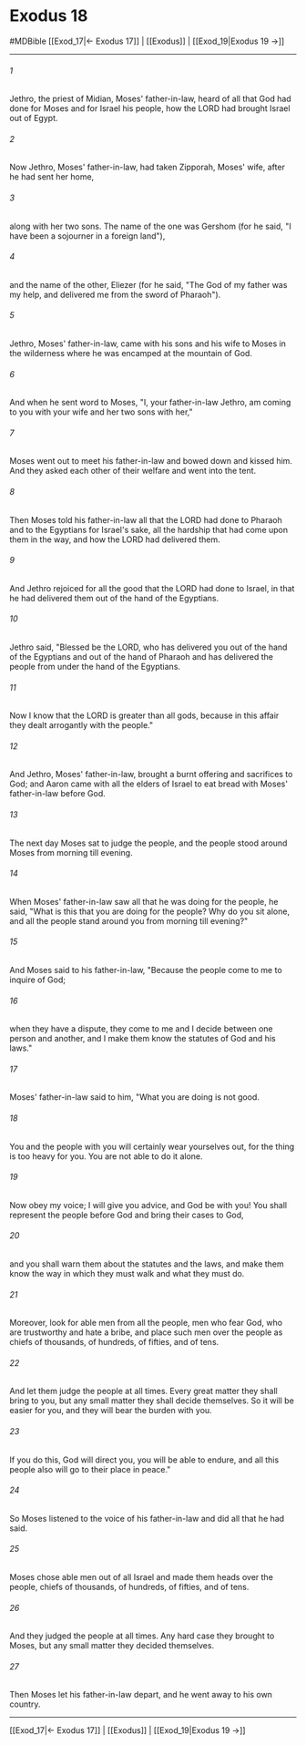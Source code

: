 # Exodus 18
#MDBible
[[Exod_17|← Exodus 17]] | [[Exodus]] | [[Exod_19|Exodus 19 →]]

***

###### 1 
Jethro, the priest of Midian, Moses' father-in-law, heard of all that God had done for Moses and for Israel his people, how the LORD had brought Israel out of Egypt. 

###### 2 
Now Jethro, Moses' father-in-law, had taken Zipporah, Moses' wife, after he had sent her home, 

###### 3 
along with her two sons. The name of the one was Gershom (for he said, "I have been a sojourner in a foreign land"), 

###### 4 
and the name of the other, Eliezer (for he said, "The God of my father was my help, and delivered me from the sword of Pharaoh"). 

###### 5 
Jethro, Moses' father-in-law, came with his sons and his wife to Moses in the wilderness where he was encamped at the mountain of God. 

###### 6 
And when he sent word to Moses, "I, your father-in-law Jethro, am coming to you with your wife and her two sons with her," 

###### 7 
Moses went out to meet his father-in-law and bowed down and kissed him. And they asked each other of their welfare and went into the tent. 

###### 8 
Then Moses told his father-in-law all that the LORD had done to Pharaoh and to the Egyptians for Israel's sake, all the hardship that had come upon them in the way, and how the LORD had delivered them. 

###### 9 
And Jethro rejoiced for all the good that the LORD had done to Israel, in that he had delivered them out of the hand of the Egyptians. 

###### 10 
Jethro said, "Blessed be the LORD, who has delivered you out of the hand of the Egyptians and out of the hand of Pharaoh and has delivered the people from under the hand of the Egyptians. 

###### 11 
Now I know that the LORD is greater than all gods, because in this affair they dealt arrogantly with the people." 

###### 12 
And Jethro, Moses' father-in-law, brought a burnt offering and sacrifices to God; and Aaron came with all the elders of Israel to eat bread with Moses' father-in-law before God. 

###### 13 
The next day Moses sat to judge the people, and the people stood around Moses from morning till evening. 

###### 14 
When Moses' father-in-law saw all that he was doing for the people, he said, "What is this that you are doing for the people? Why do you sit alone, and all the people stand around you from morning till evening?" 

###### 15 
And Moses said to his father-in-law, "Because the people come to me to inquire of God; 

###### 16 
when they have a dispute, they come to me and I decide between one person and another, and I make them know the statutes of God and his laws." 

###### 17 
Moses' father-in-law said to him, "What you are doing is not good. 

###### 18 
You and the people with you will certainly wear yourselves out, for the thing is too heavy for you. You are not able to do it alone. 

###### 19 
Now obey my voice; I will give you advice, and God be with you! You shall represent the people before God and bring their cases to God, 

###### 20 
and you shall warn them about the statutes and the laws, and make them know the way in which they must walk and what they must do. 

###### 21 
Moreover, look for able men from all the people, men who fear God, who are trustworthy and hate a bribe, and place such men over the people as chiefs of thousands, of hundreds, of fifties, and of tens. 

###### 22 
And let them judge the people at all times. Every great matter they shall bring to you, but any small matter they shall decide themselves. So it will be easier for you, and they will bear the burden with you. 

###### 23 
If you do this, God will direct you, you will be able to endure, and all this people also will go to their place in peace." 

###### 24 
So Moses listened to the voice of his father-in-law and did all that he had said. 

###### 25 
Moses chose able men out of all Israel and made them heads over the people, chiefs of thousands, of hundreds, of fifties, and of tens. 

###### 26 
And they judged the people at all times. Any hard case they brought to Moses, but any small matter they decided themselves. 

###### 27 
Then Moses let his father-in-law depart, and he went away to his own country. 

***

[[Exod_17|← Exodus 17]] | [[Exodus]] | [[Exod_19|Exodus 19 →]]
